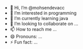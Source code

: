 - 👋 Hi, I’m @mohsendevacc
- 👀 I’m interested in programming
- 🌱 I’m currently learning java
- 💞️ I’m looking to collaborate on ...
- 📫 How to reach me ...
- 😄 Pronouns: ...
- ⚡ Fun fact: ...

<!---
mohsendevacc/mohsendevacc is a ✨ special ✨ repository because its `README.md` (this file) appears on your GitHub profile.
You can click the Preview link to take a look at your changes.
--->
